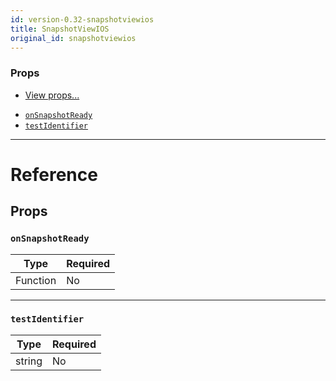```yaml
---
id: version-0.32-snapshotviewios
title: SnapshotViewIOS
original_id: snapshotviewios
---
```


### Props

- [View props...](view.md#props)

* [`onSnapshotReady`](snapshotviewios.md#onsnapshotready)
* [`testIdentifier`](snapshotviewios.md#testidentifier)

---

# Reference

## Props

### `onSnapshotReady`

| Type     | Required |
| -------- | -------- |
| Function | No       |

---

### `testIdentifier`

| Type   | Required |
| ------ | -------- |
| string | No       |
